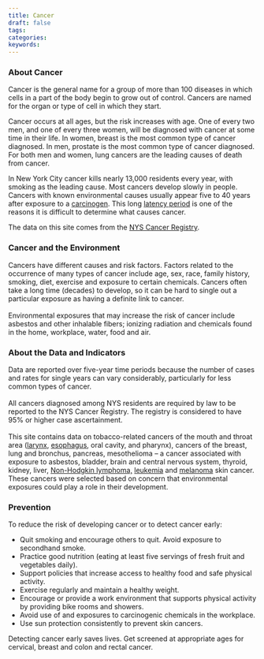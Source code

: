 ```yaml
---
title: Cancer
draft: false
tags: 
categories: 
keywords: 
---
```

<h3>About Cancer</h3>
<p>Cancer is the general name for a group of more than 100 diseases in which cells in a part of the body begin to grow out of control. Cancers are named for the organ or type of cell in which they start.</p>
<p>Cancer occurs at all ages, but the risk increases with age. One of every two men, and one of every three women, will be diagnosed with cancer at some time in their life. In women, breast is the most common type of cancer diagnosed. In men, prostate is the most common type of cancer diagnosed. For both men and women, lung cancers are the leading causes of death from cancer.</p>
<p>In New York City cancer kills nearly 13,000 residents every year, with smoking as the leading cause. Most cancers develop slowly in people. Cancers with known environmental causes usually appear five to 40 years after exposure to a <a href="http://a816-dohbesp.nyc.gov/IndicatorPublic/Glossary.aspx#Carcinogen" target="_blank">carcinogen</a>. This long <a href="http://a816-dohbesp.nyc.gov/IndicatorPublic/Glossary.aspx#Latency_period" target="_blank">latency period</a> is one of the reasons it is difficult to determine what causes cancer.</p>
<p>The data on this site comes from the <a href="http://a816-dohbesp.nyc.gov/IndicatorPublic/Glossary.aspx#NYS_Cancer_Registry" target="_blank">NYS Cancer Registry</a>.</p>
<h3>Cancer and the Environment</h3>
<p>Cancers have different causes and risk factors. Factors related to the occurrence of many types of cancer include age, sex, race, family history, smoking, diet, exercise and exposure to certain chemicals. Cancers often take a long time (decades) to develop, so it can be hard to single out a particular exposure as having a definite link to cancer.<br /><br />Environmental exposures that may increase the risk of cancer include asbestos and other inhalable fibers; ionizing radiation and chemicals found in the home, workplace, water, food and air.</p>
<h3>About the Data and Indicators</h3>
<p>Data are reported over five-year time periods because the number of cases and rates for single years can vary considerably, particularly for less common types of cancer.<br /><br />All cancers diagnosed among NYS residents are required by law to be reported to the NYS Cancer Registry. The registry is considered to have 95% or higher case ascertainment.<br /><br />This site contains data on tobacco-related cancers of the mouth and throat area (<a href="http://a816-dohbesp.nyc.gov/IndicatorPublic/Glossary.aspx#Larynx_Cancer" target="_blank">larynx</a>, <a href="http://a816-dohbesp.nyc.gov/IndicatorPublic/Glossary.aspx#Esophagus_Cancer" target="_blank"> esophagus</a>, oral cavity, and pharynx), cancers of the breast, lung and bronchus, pancreas, mesothelioma &ndash; a cancer associated with exposure to asbestos, bladder, brain and central nervous system, thyroid, kidney, liver, <a href="http://a816-dohbesp.nyc.gov/IndicatorPublic/Glossary.aspx#Non_Hodgkin_lymphoma" target="_blank">Non-Hodgkin lymphoma,</a> <a href="http://a816-dohbesp.nyc.gov/IndicatorPublic/Glossary.aspx#Leukemia" target="_blank">leukemia</a> and <a href="http://a816-dohbesp.nyc.gov/IndicatorPublic/Glossary.aspx#Melanoma" target="_blank">melanoma</a> skin cancer. These cancers were selected based on concern that environmental exposures could play a role in their development.</p>
<h3>Prevention</h3>
<p>To reduce the risk of developing cancer or to detect cancer early:</p>
<ul>
<li>Quit smoking and encourage others to quit. Avoid exposure to secondhand smoke.</li>
<li>Practice good nutrition (eating at least five servings of fresh fruit and vegetables daily).</li>
<li>Support policies that increase access to healthy food and safe physical activity.</li>
<li>Exercise regularly and maintain a healthy weight.</li>
<li>Encourage or provide a work environment that supports physical activity by providing bike rooms and showers.</li>
<li>Avoid use of and exposures to carcinogenic chemicals in the workplace.</li>
<li>Use sun protection consistently to prevent skin cancers.&nbsp;</li>
</ul>
<p>Detecting cancer early saves lives. Get screened at appropriate ages for cervical, breast and colon and rectal cancer.&nbsp;</p>
